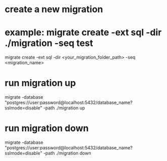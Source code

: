 # create a new migration
# example: migrate create -ext sql -dir ./migration -seq test
migrate create -ext sql -dir <your_migration_folder_path> -seq <migration_name>

# run migration up
migrate -database "postgres://user:password@localhost:5432/database_name?sslmode=disable" -path ./migration up

# run migration down
migrate -database "postgres://user:password@localhost:5432/database_name?sslmode=disable" -path ./migration down


